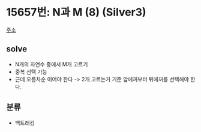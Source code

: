 # 15657번: N과 M (8) (Silver3)
[주소](https://www.acmicpc.net/problem/15657)

## solve
- N개의 자연수 중에서 M개 고르기
- 중복 선택 가능
- 근데 오름차순 이어야 한다 -> 2개 고르는거 기준 앞에꺼부터 뒤에꺼를 선택해야 한다.


## 분류
- 백트래킹